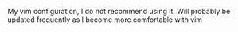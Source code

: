 My vim configuration, I do not recommend using it. Will probably be updated frequently as I become more comfortable with vim
